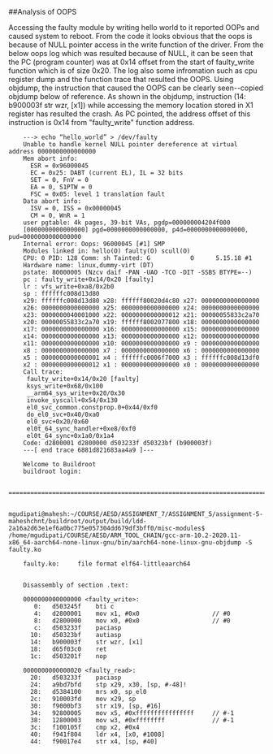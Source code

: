 ##Analysis of OOPS

Accessing the faulty module by writing hello world to it reported OOPs and caused system to reboot.
From the code it looks obvious that the oops is because of NULL pointer access in the write function of the driver.
From the below oops log which was resulted because of NULL, it can be seen that the PC (program counter) was at 0x14 offset from the start of faulty_write function which is of size 0x20.
The log also some infromation such as cpu register dump and the function trace that resulted the OOPS.
Using objdump, the instruction that caused the OOPS can be clearly seen--copied objdump below of reference. As shown in the objdump,  instruction (14:   b900003f        str     wzr, [x1]) while accessing the memory location stored in X1 register has resulted the crash. As PC pointed, the address offset of this instruction is 0x14 from "faulty_write" function address.


		---> echo “hello_world” > /dev/faulty
		Unable to handle kernel NULL pointer dereference at virtual address 0000000000000000
		Mem abort info:
		  ESR = 0x96000045
		  EC = 0x25: DABT (current EL), IL = 32 bits
		  SET = 0, FnV = 0
		  EA = 0, S1PTW = 0
		  FSC = 0x05: level 1 translation fault
		Data abort info:
		  ISV = 0, ISS = 0x00000045
		  CM = 0, WnR = 1
		user pgtable: 4k pages, 39-bit VAs, pgdp=000000004204f000
		[0000000000000000] pgd=0000000000000000, p4d=0000000000000000, pud=0000000000000000
		Internal error: Oops: 96000045 [#1] SMP
		Modules linked in: hello(O) faulty(O) scull(O)
		CPU: 0 PID: 128 Comm: sh Tainted: G           O      5.15.18 #1
		Hardware name: linux,dummy-virt (DT)
		pstate: 80000005 (Nzcv daif -PAN -UAO -TCO -DIT -SSBS BTYPE=--)
		pc : faulty_write+0x14/0x20 [faulty]
		lr : vfs_write+0xa8/0x2b0
		sp : ffffffc008d13d80
		x29: ffffffc008d13d80 x28: ffffff80020d4c80 x27: 0000000000000000
		x26: 0000000000000000 x25: 0000000000000000 x24: 0000000000000000
		x23: 0000000040001000 x22: 0000000000000012 x21: 00000055833c2a70
		x20: 00000055833c2a70 x19: ffffff8002077800 x18: 0000000000000000
		x17: 0000000000000000 x16: 0000000000000000 x15: 0000000000000000
		x14: 0000000000000000 x13: 0000000000000000 x12: 0000000000000000
		x11: 0000000000000000 x10: 0000000000000000 x9 : 0000000000000000
		x8 : 0000000000000000 x7 : 0000000000000000 x6 : 0000000000000000
		x5 : 0000000000000001 x4 : ffffffc0006f7000 x3 : ffffffc008d13df0
		x2 : 0000000000000012 x1 : 0000000000000000 x0 : 0000000000000000
		Call trace:
		 faulty_write+0x14/0x20 [faulty]
		 ksys_write+0x68/0x100
		 __arm64_sys_write+0x20/0x30
		 invoke_syscall+0x54/0x130
		 el0_svc_common.constprop.0+0x44/0xf0
		 do_el0_svc+0x40/0xa0
		 el0_svc+0x20/0x60
		 el0t_64_sync_handler+0xe8/0xf0
		 el0t_64_sync+0x1a0/0x1a4
		Code: d2800001 d2800000 d503233f d50323bf (b900003f) 
		---[ end trace 6881d821683aa4a9 ]---

		Welcome to Buildroot
		buildroot login: 

		=================================================================================

		mgudipati@mahesh:~/COURSE/AESD/ASSIGNMENT_7/ASSIGNMENT_5/assignment-5-maheshchnt/buildroot/output/build/ldd-2a16a2d63e1ef6a0bc775e057304dd679df3bff0/misc-modules$ /home/mgudipati/COURSE/AESD/ARM_TOOL_CHAIN/gcc-arm-10.2-2020.11-x86_64-aarch64-none-linux-gnu/bin/aarch64-none-linux-gnu-objdump -S faulty.ko 

		faulty.ko:     file format elf64-littleaarch64


		Disassembly of section .text:

		0000000000000000 <faulty_write>:
		   0:	d503245f 	bti	c
		   4:	d2800001 	mov	x1, #0x0                   	// #0
		   8:	d2800000 	mov	x0, #0x0                   	// #0
		   c:	d503233f 	paciasp
		  10:	d50323bf 	autiasp
		  14:	b900003f 	str	wzr, [x1]
		  18:	d65f03c0 	ret
		  1c:	d503201f 	nop

		0000000000000020 <faulty_read>:
		  20:	d503233f 	paciasp
		  24:	a9bd7bfd 	stp	x29, x30, [sp, #-48]!
		  28:	d5384100 	mrs	x0, sp_el0
		  2c:	910003fd 	mov	x29, sp
		  30:	f9000bf3 	str	x19, [sp, #16]
		  34:	92800005 	mov	x5, #0xffffffffffffffff    	// #-1
		  38:	12800003 	mov	w3, #0xffffffff            	// #-1
		  3c:	f100105f 	cmp	x2, #0x4
		  40:	f941f804 	ldr	x4, [x0, #1008]
		  44:	f90017e4 	str	x4, [sp, #40]

